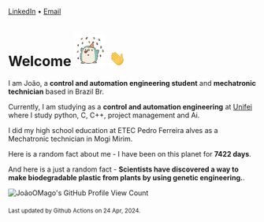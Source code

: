 [LinkedIn](https://www.linkedin.com/in/joão-pedro-gozzoli-b95641301/) &bull;
[Email](joaopedrogozzoli@gmail.com)

# Welcome <img src="happy.gif" height="64px" /> <img src="wave.gif" height="32px" />

I am João, a  **control and automation engineering student** and **mechatronic technician** based in Brazil Br.

Currently, I am studying as a **control and automation engineering** at [Unifei](https://unifei.edu.br) where I study python, C, C++, project management and Ai.

I did my high school education at ETEC Pedro Ferreira alves as a Mechatronic technician in Mogi Mirim.

Here is a random fact about me - I have been on this planet for **7422 days**.

And here is a just a random fact -  **Scientists have discovered a way to make biodegradable plastic from plants by using genetic engineering.**.

![JoãoOMago's GitHub Profile View Count](https://komarev.com/ghpvc/?username=JoaoOMago)

<sub>Last updated by Github Actions on 24 Apr, 2024.</sub>
